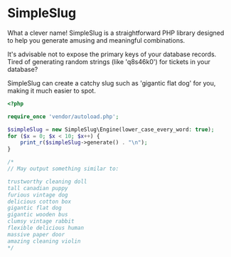 # SimpleSlug

What a clever name! SimpleSlug is a straightforward PHP library designed to help you generate amusing and meaningful combinations.

It's advisable not to expose the primary keys of your database records.
Tired of generating random strings (like 'q8s46k0') for tickets in your database?

SimpleSlug can create a catchy slug such as 'gigantic flat dog' for you, making it much easier to spot.

```php
<?php

require_once 'vendor/autoload.php';

$simpleSlug = new SimpleSlug\Engine(lower_case_every_word: true);
for ($x = 0; $x < 10; $x++) {
    print_r($simpleSlug->generate() . "\n");
}

/*
// May output something similar to:

trustworthy cleaning doll
tall canadian puppy
furious vintage dog
delicious cotton box
gigantic flat dog
gigantic wooden bus
clumsy vintage rabbit
flexible delicious human
massive paper door
amazing cleaning violin
*/
```
